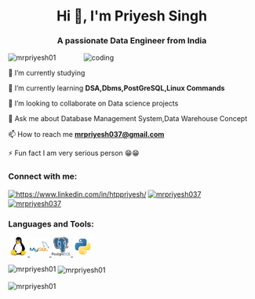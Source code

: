 <h1 align="center">Hi 👋, I'm Priyesh Singh</h1>
<h3 align="center">A passionate Data Engineer from India</h3>
<img align="right" alt="coding" width="350" src="https://miro.medium.com/v2/resize:fit:1358/1*TjXUGjDSTAR-H3O2M9M50A.gif">



<p align="left"> <img src="https://komarev.com/ghpvc/?username=mrpriyesh01&label=Profile%20views&color=0e75b6&style=flat" alt="mrpriyesh01" /> </p>

🔭 I’m currently studying 

🌱 I’m currently learning **DSA,Dbms,PostGreSQL,Linux Commands**

👯 I’m looking to collaborate on Data science projects

💬 Ask me about  Database Management System,Data Warehouse Concept 

📫 How to reach me **mrpriyesh037@gmail.com**

⚡ Fun fact I am very serious person 😁😁

<h3 align="left">Connect with me:</h3>

<p align="left">
<a href="https://linkedin.com/in/https://www.linkedin.com/in/htppriyesh/" target="blank"><img align="center" src="https://raw.githubusercontent.com/rahuldkjain/github-profile-readme-generator/master/src/images/icons/Social/linked-in-alt.svg" alt="https://www.linkedin.com/in/htppriyesh/" height="30" width="40" /></a>
<a href="https://www.hackerrank.com/mrpriyesh037" target="blank"><img align="center" src="https://raw.githubusercontent.com/rahuldkjain/github-profile-readme-generator/master/src/images/icons/Social/hackerrank.svg" alt="mrpriyesh037" height="30" width="40" /></a>
<a href="https://www.leetcode.com/mrpriyesh037" target="blank"><img align="center" src="https://raw.githubusercontent.com/rahuldkjain/github-profile-readme-generator/master/src/images/icons/Social/leet-code.svg" alt="mrpriyesh037" height="30" width="40" /></a>
</p>

<h3 align="left">Languages and Tools:</h3>

<p align="left"> <a href="https://www.linux.org/" target="_blank" rel="noreferrer"> <img src="https://raw.githubusercontent.com/devicons/devicon/master/icons/linux/linux-original.svg" alt="linux" width="40" height="40"/> </a> <a href="https://www.mysql.com/" target="_blank" rel="noreferrer"> <img src="https://raw.githubusercontent.com/devicons/devicon/master/icons/mysql/mysql-original-wordmark.svg" alt="mysql" width="40" height="40"/> </a> <a href="https://www.postgresql.org" target="_blank" rel="noreferrer"> <img src="https://raw.githubusercontent.com/devicons/devicon/master/icons/postgresql/postgresql-original-wordmark.svg" alt="postgresql" width="40" height="40"/> </a> <a href="https://www.python.org" target="_blank" rel="noreferrer"> <img src="https://raw.githubusercontent.com/devicons/devicon/master/icons/python/python-original.svg" alt="python" width="40" height="40"/> </a> </p>

<p><img align="left" src="https://github-readme-stats.vercel.app/api/top-langs?username=mrpriyesh01&show_icons=true&locale=en&layout=compact" alt="mrpriyesh01" /></p>

<p>&nbsp;<img align="center" src="https://github-readme-stats.vercel.app/api?username=mrpriyesh01&show_icons=true&locale=en" alt="mrpriyesh01" /></p>

<p><img align="center" src="https://github-readme-streak-stats.herokuapp.com/?user=mrpriyesh01&" alt="mrpriyesh01" /></p>
